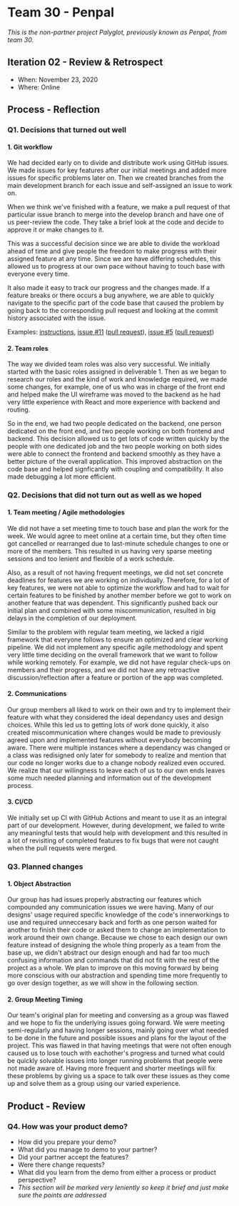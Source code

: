 
# Team 30 - Penpal

*This is the non-partner project Palyglot, previously known as Penpal, from team 30.*

## Iteration 02 - Review & Retrospect

 * When: November 23, 2020
 * Where: Online

## Process - Reflection


### Q1. Decisions that turned out well

#### 1. Git workflow 

We had decided early on to divide and distribute work using GitHub issues. We made issues for key features after our initial meetings and added more issues for specific problems later on. Then we created branches from the main development branch for each issue and self-assigned an issue to work on.

When we think we've finished with a feature, we make a pull request of that particular issue branch to merge into the develop branch and have one of us peer-review the code. They take a brief look at the code and decide to approve it or make changes to it.

This was a successful decision since we are able to divide the workload ahead of time and give people the freedom to make progress with their assigned feature at any time. Since we are have differing schedules, this allowed us to progress at our own pace without having to touch base with everyone every time. 

It also made it easy to track our progress and the changes made. If a feature breaks or there occurs a bug anywhere, we are able to quickly navigate to the specific part of the code base that caused the problem by going back to the corresponding pull request and looking at the commit history associated with the issue.

Examples: [instructions](https://github.com/csc301-fall-2020/team-project-30-penpals/blob/master/README.md), [issue #11](https://github.com/csc301-fall-2020/team-project-30-penpals/issues/11)  ([pull request](https://github.com/csc301-fall-2020/team-project-30-penpals/pull/31)), [issue #5](https://github.com/csc301-fall-2020/team-project-30-penpals/issues/5) ([pull request](https://github.com/csc301-fall-2020/team-project-30-penpals/pull/24))

#### 2. Team roles

The way we divided team roles was also very successful. We initially started with the basic roles assigned in deliverable 1. Then as we began to research our roles and the kind of work and knowledge required, we made some changes, for example, one of us who was in charge of the front end and helped make the UI wireframe was moved to the backend as he had very little experience with React and more experience with backend and routing.

So in the end, we had two people dedicated on the backend, one person dedicated on the front end, and two people working on both frontend and backend. This decision allowed us to get lots of code written quickly by the people with one dedicated job and the two people working on both sides were able to connect the frontend and backend smoothly as they have a better picture of the overall application. This improved abstraction on the code base and helped signficantly with coupling and compatibility. It also made debugging a lot more efficient.


### Q2. Decisions that did not turn out as well as we hoped

#### 1. Team meeting / Agile methodologies

We did not have a set meeting time to touch base and plan the work for the week. We would agree to meet online at a certain time, but they often time got cancelled or rearranged due to last-minute schedule changes to one or more of the members. This resulted in us having very sparse meeting sessions and too lenient and flexible of a work schedule.

Also, as a result of not having frequent meetings, we did not set concrete deadlines for features we are working on individually. Therefore, for a lot of key features, we were not able to optimize the workflow and had to wait for certain features to be finished by another member before we got to work on another feature that was dependent. This significantly pushed back our initial plan and combined with some miscommunication, resulted in big delays in the completion of our deployment.

Similar to the problem with regular team meeting, we lacked a rigid framework that everyone follows to ensure an optimized and clear working pipeline. We did not implement any specific agile methodology and spent very little time deciding on the overall framework that we want to follow while working remotely. For example, we did not have regular check-ups on members and their progress, and we did not have any retroactive discussion/reflection after a feature or portion of the app was completed.

#### 2. Communications

Our group members all liked to work on their own and try to implement their feature with what they considered the ideal dependancy uses and design choices. While this led us to getting lots of work done quickly, it also created miscommunication where changes would be made to previously agreed upon and implemented features without everybody becoming aware. There were multiple instances where a dependancy was changed or a class was redisigned only later for somebody to realize and mention that our code no longer works due to a change nobody realized even occured. We realize that our willingness to leave each of us to our own ends leaves some much needed planning and information out of the development process.

#### 3. CI/CD

We initially set up CI with GitHub Actions and meant to use it as an integral part of our development. However, during development, we failed to write any meaningful tests that would help with development and this resulted in a lot of revisiting of completed features to fix bugs that were not caught when the pull requests were merged.


### Q3. Planned changes

#### 1. Object Abstraction

Our group has had issues properly abstracting our features which compounded any communication issues we were having. Many of our designs' usage required specific knowledge of the code's innerworkings to use and required unneccesary back and forth as one person waited for another to finish their code or asked them to change an implementation to work around their own change. Because we chose to each design our own feature instead of designing the whole thing properly as a team from the base up, we didn't abstract our design enough and had far too much confusing information and commands that did not fit with the rest of the project as a whole. We plan to improve on this moving forward by being more conscious with our abstraction and spending time more frequently to go over design together, as we will show in the following section.

#### 2. Group Meeting Timing

Our team's original plan for meeting and conversing as a group was flawed and we hope to fix the underlying issues going forward. We were meeting semi-regularly and having longer sessions, mainly going over what needed to be done in the future and possible issues and plans for the layout of the project. This was flawed in that having meetings that were not often enough caused us to lose touch with eachother's progress and turned what could be quickly solvable issues into longer running problems that people were not made aware of. Having more frequent and shorter meetings will fix these problems by giving us a space to talk over these issues as they come up and solve them as a group using our varied experience.


## Product - Review

### Q4. How was your product demo?
 * How did you prepare your demo?
 * What did you manage to demo to your partner?
 * Did your partner accept the features?
 * Were there change requests?
 * What did you learn from the demo from either a process or product perspective?
 * *This section will be marked very leniently so keep it brief and just make sure the points are addressed*

